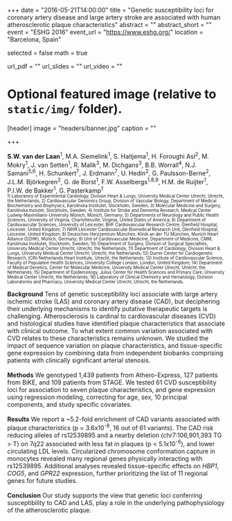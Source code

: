 +++
date = "2016-05-21T14:00:00"
title = "Genetic susceptibility loci for coronary artery disease and large artery stroke are associated with human atherosclerotic plaque characteristics"
abstract = ""
abstract_short = ""
event = "ESHG 2016"
event_url = "https://www.eshg.org/"
location = "Barcelona, Spain"

selected = false
math = true

url_pdf = ""
url_slides = ""
url_video = ""

# Optional featured image (relative to `static/img/` folder).
[header]
image = "headers/banner.jpg"
caption = ""

+++

**S.W. van der Laan**<sup>1</sup>, M.A. Siemelink<sup>1</sup>, S. Haitjema<sup>1</sup>, H. Foroughi Asl<sup>2</sup>, M. Mokry<sup>1</sup>, J. van Setten<sup>1</sup>, R. Malik<sup>3</sup>, M. Dichgans<sup>3</sup>, B.B. Worrall<sup>4</sup>, N.J. Samani<sup>5,6</sup>, H. Schunkert<sup>7</sup>, J. Erdmann<sup>7</sup>, U. Hedin<sup>2</sup>, G. Paulsson-Berne<sup>2</sup>, J.L.M. Björkegren<sup>2</sup>, G. de Borst<sup>1</sup>, F.W. Asselbergs<sup>1,8,9</sup>, H.M. de Ruijter<sup>1</sup>, P.I.W. de Bakker<sup>1</sup>, G. Pasterkamp<sup>1</sup></br>
<sub><sup>1) Laboratory of Experimental Cardiology, Division Heart & Lungs, University Medical Center Utrecht, Utrecht, the Netherlands; 2) Cardiovascular Genomics Group, Division of Vascular Biology, Department of Medical Biochemistry and Biophysics, Karolinska Institutet, Stockholm, Sweden; 3) Molecular Medicine and Surgery, Karolinska Instutet, Stockholm, Sweden; 4) Institute for Stroke and Dementia Research, Medical Center Ludwig-Maximilians-University Münich, Münich, Germany; 5) Departments of Neurology and Public Health Sciences, University of Virginia, Charlottesville, Virginia, United States of America; 6) Department of Cardiovascular Sciences, University of Leicester, BHF Cardiovascular Research Centre, Glenfield Hospital, Leicester, United Kingdom; 7) NIHR Leicester Cardiovascular Biomedical Research Unit, Glenfield Hospital, Leicester, United Kingdom; 8) Deutsches Herzzentrum München, Klinik an der TU München, Munich Heart Alliance (DZHK), Münich, Germany; 9) Unit of Cardiovascular Medicine, Department of Medicine, CMM, Karolinska Institutet, Stockholm, Sweden; 10) Department of Surgery, Division of Surgical Specialties, University Medical Center Utrecht, Utrecht, the Netherlands; 11) Department of Cardiology, Division Heart & Lungs, University Medical Center Utrecht, Utrecht, the Netherlands; 12) Durrer Center for Cardiogenetic Research, ICIN-Netherlands Heart Institute, Utrecht, the Netherlands; 13) Institute of Cardiovascular Science, Faculty of Population Health Sciences, University College London, London, United Kingdom; 14) Department of Medical Genetics, Center for Molecular Medicine, University Medical Center Utrecht, Utrecht, the Netherlands; 15) Department of Epidemiology, Julius Center for Health Sciences and Primary Care, University Medical Center Utrecht, the Netherlands; 16) Laboratory of Clinical Chemistry and Hematology, Division Laboratories and Pharmacy, University Medical Center Utrecht, Utrecht, the Netherlands.</sub></sup>

**Background** Tens of genetic susceptibility loci associate with large artery ischemic stroke (LAS) and coronary artery disease (CAD), but deciphering their underlying mechanisms to identify putative therapeutic targets is challenging. Atherosclerosis is cardinal to cardiovascular diseases (CVD) and histological studies have identified plaque characteristics that associate with clinical outcome. To what extent common variation associated with CVD relates to these characteristics remains unknown. We studied the impact of sequence variation on plaque characteristics, and tissue-specific gene expression by combining data from independent biobanks comprising patients with clinically significant arterial stenosis. </br></br>
**Methods** We genotyped 1,439 patients from Athero-Express, 127 patients from BiKE, and 109 patients from STAGE. We tested 61 CVD susceptibility loci for association to seven plaque characteristics, and gene expression using regression modeling, correcting for age, sex, 10 principal components, and study specific covariates. </br></br>
**Results** We report a ~5.2-fold enrichment of CAD variants associated with plaque characteristics (p = 3.6x10<sup>-8</sup>, 16 out of 61 variants). The CAD risk reducing alleles of rs12539895 and a nearby deletion (chr7:106,901,393 TG > T) on 7q22 associated with less fat in plaques (p < 5.1x10<sup>-6</sup>), and lower circulating LDL levels. Circularized chromosome conformation capture in monocytes revealed many regional genes physically interacting with rs12539895. Additional analyses revealed tissue-specific effects on *HBP1*, *COG5*, and *GPR22* expression, further prioritizing the list of 11 regional genes for future studies.</br></br>
**Conclusion** Our study supports the view that genetic loci conferring susceptibility to CAD and LAS, play a role in the underlying pathophysiology of the atherosclerotic plaque.
